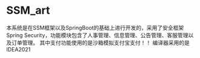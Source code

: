 # SSM_art
本系统是在SSM框架以及SpringBoot的基础上进行开发的，采用了安全框架Spring Security，功能模块包含了人事管理、信息管理、公告管理、客服管理以及订单管理。
其中支付功能使用的是沙箱模拟支付宝支付！！
编译器采用的是IDEA2021
